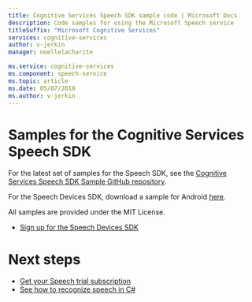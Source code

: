 ```yaml
---
title: Cognitive Services Speech SDK sample code | Microsoft Docs
description: Code samples for using the Microsoft Speech service
titleSuffix: "Microsoft Cognitive Services"
services: cognitive-services
author: v-jerkin
manager: noellelacharite

ms.service: cognitive-services
ms.component: speech-service
ms.topic: article
ms.date: 05/07/2018
ms.author: v-jerkin
---
```

# Samples for the Cognitive Services Speech SDK

For the latest set of samples for the Speech SDK, see the [Cognitive Services Speech SDK Sample GitHub repository](https://aka.ms/csspeech/samples).

For the Speech Devices SDK, download a sample for Android [here](https://github.com/Azure-Samples/Cognitive-Services-Speech-Devices-SDK).

All samples are provided under the MIT License.

- [Sign up for the Speech Devices SDK](get-speech-devices-sdk.md)

# Next steps

* [Get your Speech trial subscription](https://azure.microsoft.com/try/cognitive-services/)
* [See how to recognize speech in C#](quickstart-csharp-dotnet-windows.md)

